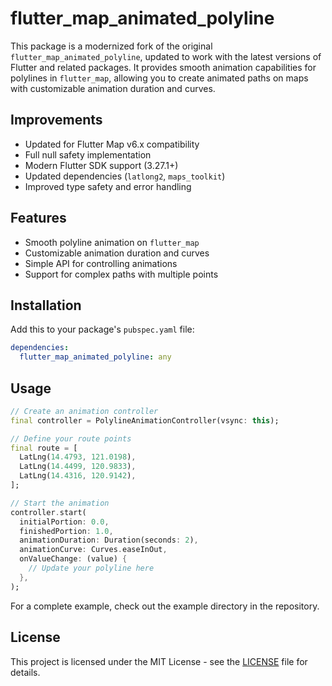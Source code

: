 # flutter_map_animated_polyline

This package is a modernized fork of the original `flutter_map_animated_polyline`, updated to work with the latest versions of Flutter and related packages. It provides smooth animation capabilities for polylines in `flutter_map`, allowing you to create animated paths on maps with customizable animation duration and curves.

## Improvements

- Updated for Flutter Map v6.x compatibility
- Full null safety implementation
- Modern Flutter SDK support (3.27.1+)
- Updated dependencies (`latlong2`, `maps_toolkit`)
- Improved type safety and error handling

## Features

- Smooth polyline animation on `flutter_map`
- Customizable animation duration and curves
- Simple API for controlling animations
- Support for complex paths with multiple points

## Installation

Add this to your package's `pubspec.yaml` file:

```yaml
dependencies:
  flutter_map_animated_polyline: any
```

## Usage

```dart
// Create an animation controller
final controller = PolylineAnimationController(vsync: this);

// Define your route points
final route = [
  LatLng(14.4793, 121.0198),
  LatLng(14.4499, 120.9833),
  LatLng(14.4316, 120.9142),
];

// Start the animation
controller.start(
  initialPortion: 0.0,
  finishedPortion: 1.0,
  animationDuration: Duration(seconds: 2),
  animationCurve: Curves.easeInOut,
  onValueChange: (value) {
    // Update your polyline here
  },
);
```

For a complete example, check out the example directory in the repository.

## License

This project is licensed under the MIT License - see the [LICENSE](LICENSE) file for details.
